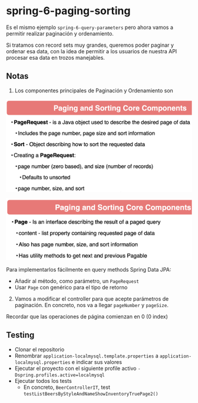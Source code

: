 # spring-6-paging-sorting

Es el mismo ejemplo `spring-6-query-parameters` pero ahora vamos a permitir realizar paginación y ordenamiento.

Si tratamos con record sets muy grandes, queremos poder paginar y ordenar esa data, con la idea de permitir a los usuarios de nuestra API procesar esa data en trozos manejables.

## Notas

1. Los componentes principales de Paginación y Ordenamiento son

![alt Paging and Sorting 01](../images/07-Paging-Sorting-01.png)

![alt Paging and Sorting 02](../images/08-Paging-Sorting-02.png)

Para implementarlos fácilmente en query methods Spring Data JPA:

- Añadir al método, como parámetro, un `PageRequest`
- Usar `Page` con genérico para el tipo de retorno

2. Vamos a modificar el controller para que acepte parámetros de paginación. En concreto, nos va a llegar `pageNumber` y `pageSize`.

Recordar que las operaciones de página comienzan en 0 (0 index)

## Testing

- Clonar el repositorio
- Renombrar `application-localmysql.template.properties` a `application-localmysql.properties` e indicar sus valores
- Ejecutar el proyecto con el siguiente profile activo `-Dspring.profiles.active=localmysql`
- Ejecutar todos los tests
  - En concreto, `BeerControllerIT`, test `testListBeersByStyleAndNameShowInventoryTruePage2()`
